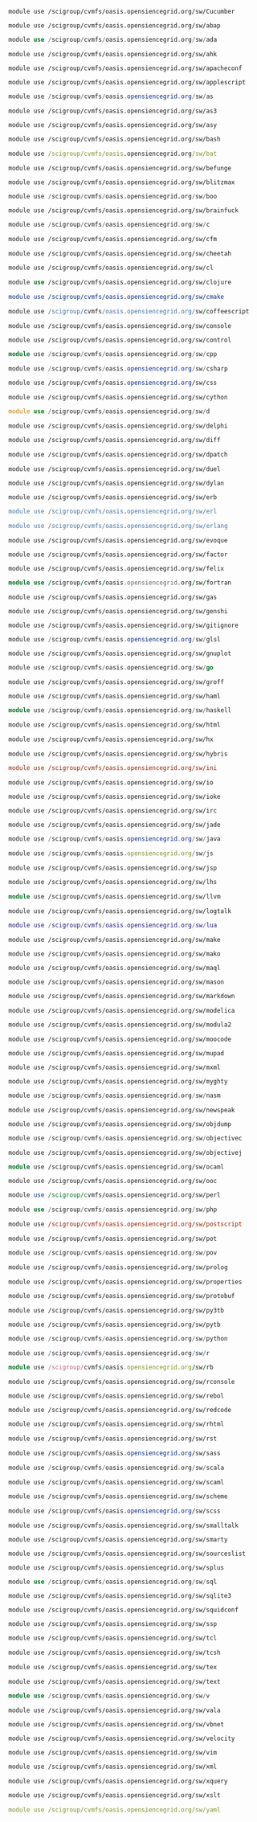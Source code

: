 ```Cucumber
module use /scigroup/cvmfs/oasis.opensiencegrid.org/sw/Cucumber
```
```abap
module use /scigroup/cvmfs/oasis.opensiencegrid.org/sw/abap
```
```ada
module use /scigroup/cvmfs/oasis.opensiencegrid.org/sw/ada
```
```ahk
module use /scigroup/cvmfs/oasis.opensiencegrid.org/sw/ahk
```
```apacheconf
module use /scigroup/cvmfs/oasis.opensiencegrid.org/sw/apacheconf
```
```applescript
module use /scigroup/cvmfs/oasis.opensiencegrid.org/sw/applescript
```
```as
module use /scigroup/cvmfs/oasis.opensiencegrid.org/sw/as
```
```as3
module use /scigroup/cvmfs/oasis.opensiencegrid.org/sw/as3
```
```asy
module use /scigroup/cvmfs/oasis.opensiencegrid.org/sw/asy
```
```bash
module use /scigroup/cvmfs/oasis.opensiencegrid.org/sw/bash
```
```bat
module use /scigroup/cvmfs/oasis.opensiencegrid.org/sw/bat
```
```befunge
module use /scigroup/cvmfs/oasis.opensiencegrid.org/sw/befunge
```
```blitzmax
module use /scigroup/cvmfs/oasis.opensiencegrid.org/sw/blitzmax
```
```boo
module use /scigroup/cvmfs/oasis.opensiencegrid.org/sw/boo
```
```brainfuck
module use /scigroup/cvmfs/oasis.opensiencegrid.org/sw/brainfuck
```
```c
module use /scigroup/cvmfs/oasis.opensiencegrid.org/sw/c
```
```cfm
module use /scigroup/cvmfs/oasis.opensiencegrid.org/sw/cfm
```
```cheetah
module use /scigroup/cvmfs/oasis.opensiencegrid.org/sw/cheetah
```
```cl
module use /scigroup/cvmfs/oasis.opensiencegrid.org/sw/cl
```
```clojure
module use /scigroup/cvmfs/oasis.opensiencegrid.org/sw/clojure
```
```cmake
module use /scigroup/cvmfs/oasis.opensiencegrid.org/sw/cmake
```
```coffeescript
module use /scigroup/cvmfs/oasis.opensiencegrid.org/sw/coffeescript
```
```console
module use /scigroup/cvmfs/oasis.opensiencegrid.org/sw/console
```
```control
module use /scigroup/cvmfs/oasis.opensiencegrid.org/sw/control
```
```cpp
module use /scigroup/cvmfs/oasis.opensiencegrid.org/sw/cpp
```
```csharp
module use /scigroup/cvmfs/oasis.opensiencegrid.org/sw/csharp
```
```css
module use /scigroup/cvmfs/oasis.opensiencegrid.org/sw/css
```
```cython
module use /scigroup/cvmfs/oasis.opensiencegrid.org/sw/cython
```
```d
module use /scigroup/cvmfs/oasis.opensiencegrid.org/sw/d
```
```delphi
module use /scigroup/cvmfs/oasis.opensiencegrid.org/sw/delphi
```
```diff
module use /scigroup/cvmfs/oasis.opensiencegrid.org/sw/diff
```
```dpatch
module use /scigroup/cvmfs/oasis.opensiencegrid.org/sw/dpatch
```
```duel
module use /scigroup/cvmfs/oasis.opensiencegrid.org/sw/duel
```
```dylan
module use /scigroup/cvmfs/oasis.opensiencegrid.org/sw/dylan
```
```erb
module use /scigroup/cvmfs/oasis.opensiencegrid.org/sw/erb
```
```erl
module use /scigroup/cvmfs/oasis.opensiencegrid.org/sw/erl
```
```erlang
module use /scigroup/cvmfs/oasis.opensiencegrid.org/sw/erlang
```
```evoque
module use /scigroup/cvmfs/oasis.opensiencegrid.org/sw/evoque
```
```factor
module use /scigroup/cvmfs/oasis.opensiencegrid.org/sw/factor
```
```felix
module use /scigroup/cvmfs/oasis.opensiencegrid.org/sw/felix
```
```fortran
module use /scigroup/cvmfs/oasis.opensiencegrid.org/sw/fortran
```
```gas
module use /scigroup/cvmfs/oasis.opensiencegrid.org/sw/gas
```
```genshi
module use /scigroup/cvmfs/oasis.opensiencegrid.org/sw/genshi
```
```gitignore
module use /scigroup/cvmfs/oasis.opensiencegrid.org/sw/gitignore
```
```glsl
module use /scigroup/cvmfs/oasis.opensiencegrid.org/sw/glsl
```
```gnuplot
module use /scigroup/cvmfs/oasis.opensiencegrid.org/sw/gnuplot
```
```go
module use /scigroup/cvmfs/oasis.opensiencegrid.org/sw/go
```
```groff
module use /scigroup/cvmfs/oasis.opensiencegrid.org/sw/groff
```
```haml
module use /scigroup/cvmfs/oasis.opensiencegrid.org/sw/haml
```
```haskell
module use /scigroup/cvmfs/oasis.opensiencegrid.org/sw/haskell
```
```html
module use /scigroup/cvmfs/oasis.opensiencegrid.org/sw/html
```
```hx
module use /scigroup/cvmfs/oasis.opensiencegrid.org/sw/hx
```
```hybris
module use /scigroup/cvmfs/oasis.opensiencegrid.org/sw/hybris
```
```ini
module use /scigroup/cvmfs/oasis.opensiencegrid.org/sw/ini
```
```io
module use /scigroup/cvmfs/oasis.opensiencegrid.org/sw/io
```
```ioke
module use /scigroup/cvmfs/oasis.opensiencegrid.org/sw/ioke
```
```irc
module use /scigroup/cvmfs/oasis.opensiencegrid.org/sw/irc
```
```jade
module use /scigroup/cvmfs/oasis.opensiencegrid.org/sw/jade
```
```java
module use /scigroup/cvmfs/oasis.opensiencegrid.org/sw/java
```
```js
module use /scigroup/cvmfs/oasis.opensiencegrid.org/sw/js
```
```jsp
module use /scigroup/cvmfs/oasis.opensiencegrid.org/sw/jsp
```
```lhs
module use /scigroup/cvmfs/oasis.opensiencegrid.org/sw/lhs
```
```llvm
module use /scigroup/cvmfs/oasis.opensiencegrid.org/sw/llvm
```
```logtalk
module use /scigroup/cvmfs/oasis.opensiencegrid.org/sw/logtalk
```
```lua
module use /scigroup/cvmfs/oasis.opensiencegrid.org/sw/lua
```
```make
module use /scigroup/cvmfs/oasis.opensiencegrid.org/sw/make
```
```mako
module use /scigroup/cvmfs/oasis.opensiencegrid.org/sw/mako
```
```maql
module use /scigroup/cvmfs/oasis.opensiencegrid.org/sw/maql
```
```mason
module use /scigroup/cvmfs/oasis.opensiencegrid.org/sw/mason
```
```markdown
module use /scigroup/cvmfs/oasis.opensiencegrid.org/sw/markdown
```
```modelica
module use /scigroup/cvmfs/oasis.opensiencegrid.org/sw/modelica
```
```modula2
module use /scigroup/cvmfs/oasis.opensiencegrid.org/sw/modula2
```
```moocode
module use /scigroup/cvmfs/oasis.opensiencegrid.org/sw/moocode
```
```mupad
module use /scigroup/cvmfs/oasis.opensiencegrid.org/sw/mupad
```
```mxml
module use /scigroup/cvmfs/oasis.opensiencegrid.org/sw/mxml
```
```myghty
module use /scigroup/cvmfs/oasis.opensiencegrid.org/sw/myghty
```
```nasm
module use /scigroup/cvmfs/oasis.opensiencegrid.org/sw/nasm
```
```newspeak
module use /scigroup/cvmfs/oasis.opensiencegrid.org/sw/newspeak
```
```objdump
module use /scigroup/cvmfs/oasis.opensiencegrid.org/sw/objdump
```
```objectivec
module use /scigroup/cvmfs/oasis.opensiencegrid.org/sw/objectivec
```
```objectivej
module use /scigroup/cvmfs/oasis.opensiencegrid.org/sw/objectivej
```
```ocaml
module use /scigroup/cvmfs/oasis.opensiencegrid.org/sw/ocaml
```
```ooc
module use /scigroup/cvmfs/oasis.opensiencegrid.org/sw/ooc
```
```perl
module use /scigroup/cvmfs/oasis.opensiencegrid.org/sw/perl
```
```php
module use /scigroup/cvmfs/oasis.opensiencegrid.org/sw/php
```
```postscript
module use /scigroup/cvmfs/oasis.opensiencegrid.org/sw/postscript
```
```pot
module use /scigroup/cvmfs/oasis.opensiencegrid.org/sw/pot
```
```pov
module use /scigroup/cvmfs/oasis.opensiencegrid.org/sw/pov
```
```prolog
module use /scigroup/cvmfs/oasis.opensiencegrid.org/sw/prolog
```
```properties
module use /scigroup/cvmfs/oasis.opensiencegrid.org/sw/properties
```
```protobuf
module use /scigroup/cvmfs/oasis.opensiencegrid.org/sw/protobuf
```
```py3tb
module use /scigroup/cvmfs/oasis.opensiencegrid.org/sw/py3tb
```
```pytb
module use /scigroup/cvmfs/oasis.opensiencegrid.org/sw/pytb
```
```python
module use /scigroup/cvmfs/oasis.opensiencegrid.org/sw/python
```
```r
module use /scigroup/cvmfs/oasis.opensiencegrid.org/sw/r
```
```rb
module use /scigroup/cvmfs/oasis.opensiencegrid.org/sw/rb
```
```rconsole
module use /scigroup/cvmfs/oasis.opensiencegrid.org/sw/rconsole
```
```rebol
module use /scigroup/cvmfs/oasis.opensiencegrid.org/sw/rebol
```
```redcode
module use /scigroup/cvmfs/oasis.opensiencegrid.org/sw/redcode
```
```rhtml
module use /scigroup/cvmfs/oasis.opensiencegrid.org/sw/rhtml
```
```rst
module use /scigroup/cvmfs/oasis.opensiencegrid.org/sw/rst
```
```sass
module use /scigroup/cvmfs/oasis.opensiencegrid.org/sw/sass
```
```scala
module use /scigroup/cvmfs/oasis.opensiencegrid.org/sw/scala
```
```scaml
module use /scigroup/cvmfs/oasis.opensiencegrid.org/sw/scaml
```
```scheme
module use /scigroup/cvmfs/oasis.opensiencegrid.org/sw/scheme
```
```scss
module use /scigroup/cvmfs/oasis.opensiencegrid.org/sw/scss
```
```smalltalk
module use /scigroup/cvmfs/oasis.opensiencegrid.org/sw/smalltalk
```
```smarty
module use /scigroup/cvmfs/oasis.opensiencegrid.org/sw/smarty
```
```sourceslist
module use /scigroup/cvmfs/oasis.opensiencegrid.org/sw/sourceslist
```
```splus
module use /scigroup/cvmfs/oasis.opensiencegrid.org/sw/splus
```
```sql
module use /scigroup/cvmfs/oasis.opensiencegrid.org/sw/sql
```
```sqlite3
module use /scigroup/cvmfs/oasis.opensiencegrid.org/sw/sqlite3
```
```squidconf
module use /scigroup/cvmfs/oasis.opensiencegrid.org/sw/squidconf
```
```ssp
module use /scigroup/cvmfs/oasis.opensiencegrid.org/sw/ssp
```
```tcl
module use /scigroup/cvmfs/oasis.opensiencegrid.org/sw/tcl
```
```tcsh
module use /scigroup/cvmfs/oasis.opensiencegrid.org/sw/tcsh
```
```tex
module use /scigroup/cvmfs/oasis.opensiencegrid.org/sw/tex
```
```text
module use /scigroup/cvmfs/oasis.opensiencegrid.org/sw/text
```
```v
module use /scigroup/cvmfs/oasis.opensiencegrid.org/sw/v
```
```vala
module use /scigroup/cvmfs/oasis.opensiencegrid.org/sw/vala
```
```vbnet
module use /scigroup/cvmfs/oasis.opensiencegrid.org/sw/vbnet
```
```velocity
module use /scigroup/cvmfs/oasis.opensiencegrid.org/sw/velocity
```
```vim
module use /scigroup/cvmfs/oasis.opensiencegrid.org/sw/vim
```
```xml
module use /scigroup/cvmfs/oasis.opensiencegrid.org/sw/xml
```
```xquery
module use /scigroup/cvmfs/oasis.opensiencegrid.org/sw/xquery
```
```xslt
module use /scigroup/cvmfs/oasis.opensiencegrid.org/sw/xslt
```
```yaml
module use /scigroup/cvmfs/oasis.opensiencegrid.org/sw/yaml
```
